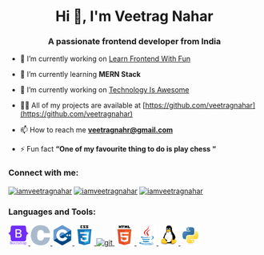 <h1 align="center">Hi 👋, I'm Veetrag Nahar</h1>
<h3 align="center">A passionate frontend developer from India</h3>

- 🔭 I’m currently working on [Learn Frontend With Fun](https://github.com/veetragnahar/Learn-Frontend-With-Fun.git)

- 🌱 I’m currently learning **MERN Stack**

- 🔭 I’m currently working on [Technology Is Awesome](https://github.com/veetragnahar/Technology-Is-Awesome.git)

- 👨‍💻 All of my projects are available at [https://github.com/veetragnahar](https://github.com/veetragnahar)

- 📫 How to reach me **veetragnahr@gmail.com**

- ⚡ Fun fact **“One of my favourite thing to do is play chess “**

<h3 align="left">Connect with me:</h3>
<p align="left">
<a href="https://linkedin.com/in/iamveetragnahar" target="blank"><img align="center" src="https://cdn.jsdelivr.net/npm/simple-icons@3.0.1/icons/linkedin.svg" alt="iamveetragnahar" height="30" width="40" /></a>
<a href="https://fb.com/iamveetragnahar" target="blank"><img align="center" src="https://cdn.jsdelivr.net/npm/simple-icons@3.0.1/icons/facebook.svg" alt="iamveetragnahar" height="30" width="40" /></a>
<a href="https://instagram.com/iamveetragnahar" target="blank"><img align="center" src="https://cdn.jsdelivr.net/npm/simple-icons@3.0.1/icons/instagram.svg" alt="iamveetragnahar" height="30" width="40" /></a>
</p>

<h3 align="left">Languages and Tools:</h3>
<p align="left"> <a href="https://getbootstrap.com" target="_blank"> <img src="https://raw.githubusercontent.com/devicons/devicon/master/icons/bootstrap/bootstrap-plain-wordmark.svg" alt="bootstrap" width="40" height="40"/> </a> <a href="https://www.cprogramming.com/" target="_blank"> <img src="https://raw.githubusercontent.com/devicons/devicon/master/icons/c/c-original.svg" alt="c" width="40" height="40"/> </a> <a href="https://www.w3schools.com/cpp/" target="_blank"> <img src="https://raw.githubusercontent.com/devicons/devicon/master/icons/cplusplus/cplusplus-original.svg" alt="cplusplus" width="40" height="40"/> </a> <a href="https://www.w3schools.com/css/" target="_blank"> <img src="https://raw.githubusercontent.com/devicons/devicon/master/icons/css3/css3-original-wordmark.svg" alt="css3" width="40" height="40"/> </a> <a href="https://git-scm.com/" target="_blank"> <img src="https://www.vectorlogo.zone/logos/git-scm/git-scm-icon.svg" alt="git" width="40" height="40"/> </a> <a href="https://www.w3.org/html/" target="_blank"> <img src="https://raw.githubusercontent.com/devicons/devicon/master/icons/html5/html5-original-wordmark.svg" alt="html5" width="40" height="40"/> </a> <a href="https://www.java.com" target="_blank"> <img src="https://raw.githubusercontent.com/devicons/devicon/master/icons/java/java-original.svg" alt="java" width="40" height="40"/> </a> <a href="https://www.linux.org/" target="_blank"> <img src="https://raw.githubusercontent.com/devicons/devicon/master/icons/linux/linux-original.svg" alt="linux" width="40" height="40"/> </a> <a href="https://www.python.org" target="_blank"> <img src="https://raw.githubusercontent.com/devicons/devicon/master/icons/python/python-original.svg" alt="python" width="40" height="40"/> </a> </p>
